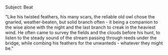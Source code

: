 Subject: Beat

"Like his twisted feathers, his many scars, the reliable old owl chose the gnarled, weather-beaten, but solid branch often - it being a companion to the wise alone with the night and the last branch to creak in the heaviest wind. He often came to survey the fields and the clouds before his hunt, to listen to the steady sound of the stream passing through reeds under the bridge, while combing his feathers for the unwanteds - whatever they might be."
